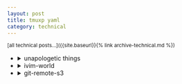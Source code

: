 ```yaml
---
layout: post
title: tmuxp yaml
category: technical
---
```


<sup>[all technical posts...]({{site.baseurl}}{% link archive-technical.md %})</sup>

- <details markdown="block"><summary>unapologetic things</summary>
  
  - [how to run this repo locally]({{site.baseurl}}{% post_url 2013-01-01-technical %})
  
  ```bash
  cat << EOF > .tmuxp.unapologetic-world.yaml
  # .tmuxp.unapologetic-world.yaml
  # https://github.com/igorlima/unapologetic-thoughts/blob/master/_posts/2013-01-01-tmuxp.md
  # https://igorlima.github.io/unapologetic-thoughts/technical/2013/01/01/tmuxp.html
  description: >
    ---
    Unapologetic world
    ---
  
    # a few command for testing
    # 
    # tmuxp load .tmuxp.unapologetic-world.yaml -L unapologetic
    # ls -la /tmp/tmux*
    # tmux -L unapologetic ls
    # tmux -L unapologetic kill-server
    # 
    # tmux -S ~/workstation/tmux-socket-unapologetic ls
    # tmuxp load .tmuxp.yaml -S ~/workstation/tmux-socket-unapologetic
    # 
    # tmuxp load .tmuxp.unapologetic-world.yaml -L test
    # tmux -L test a -d
    # tmux -L test ls
    # tmux -L test kill-server
    ---
  
  # :windo diffthis
  # :windo diffoff
  # :diffget :diffput
  session_name: unapologetic
  start_directory: ~/workstation/github/
  windows:
    - window_name: cmd-thoughts
      start_directory: unapologetic-thoughts
      layout: even-horizontal
      shell_command_before:
        - bash
      focus: true
      panes:
        # https://igorlima.github.io/unapologetic-thoughts/technical/2013/01/01/technical.html
        - environment:
            MY_APP_ENVS: ENV=dev
          shell_command:
            - source $(brew --prefix)/opt/chruby/share/chruby/chruby.sh
            - source $(brew --prefix)/opt/chruby/share/chruby/auto.sh
            - chruby ruby-3.1.3
            - cmd: bundle exec jekyll serve --config _config_dev.yml
              enter: false
          focus: true
        - git fetch --all -p
    - window_name: ide-thoughts
      start_directory: unapologetic-thoughts
      shell_command_before:
        - bash
      panes:
        - vim -c ":NERDTree"
    - window_name: cmd-snippets
      start_directory: unapologetic-snippets
      layout: even-horizontal
      shell_command_before:
        - bash
      focus: true
      panes:
        # https://igorlima.github.io/unapologetic-thoughts/technical/2013/01/01/technical.html
        - environment:
            MY_APP_ENVS: ENV=dev
          shell_command:
            - source $(brew --prefix)/opt/chruby/share/chruby/chruby.sh
            - source $(brew --prefix)/opt/chruby/share/chruby/auto.sh
            - chruby ruby-3.1.3
            - cmd: bundle exec jekyll serve --config _config_dev.yml
              enter: false
          focus: true
        - git fetch --all -p
    - window_name: ide-snippets
      start_directory: unapologetic-snippets
      shell_command_before:
        - bash
      panes:
        - vim -c ":NERDTree"
  EOF
  ```
  
  <!-- unapologetic things -->
  </details>

- <details markdown="block"><summary>ivim-world</summary>
  
  <a id="my-ivim-world-tmuxp-yaml"></a>
  - [latest](https://gist.github.com/igorlima/1def8b371fd4e9cff3c69bed35647dbc#file-ivim-world-yaml)
    - [raw](https://gist.githubusercontent.com/igorlima/1def8b371fd4e9cff3c69bed35647dbc/raw/ivim-world.yaml) <sup>master branch</sup>
    - [pinned](https://gist.githubusercontent.com/igorlima/1def8b371fd4e9cff3c69bed35647dbc/raw/4e84cd8fff9c93fda0111a93cec4a530f7c668d3/ivim-world.yaml) <sup>`4e84cd8` Nov 23, 2024</sup>

  <!-- ivim-world -->
  --------
  </details>

- <details markdown="block"><summary>git-remote-s3</summary>
  
  <a id="my-git-remote-s3-tmuxp-yaml"></a>
  - [git-remote-s3 setup]({{site.baseurl}}{% link snippets/index.md %}#git-remote-s3)
  
  ```bash
  mkdir -p ~/workstation/git-remote-s3/s3-ilima-ai
  mkdir -p ~/workstation/git-remote-s3/s3-code-sketch
  
  cat << EOF > .tmuxp.git-remote-s3.yaml
  # .tmuxp.git-remote-s3.yaml
  # https://github.com/igorlima/unapologetic-thoughts/blob/master/_posts/2013-01-01-tmuxp.md
  # https://igorlima.github.io/unapologetic-thoughts/technical/2013/01/01/tmuxp.html
  #
  # -------------------------
  # A FEW COMMAND FOR TESTING
  # -------------------------
  # tmuxp load .tmuxp.git-remote-s3.yaml -L git-remote-s3
  # ls -la /tmp/tmux*
  # tmux -L git-remote-s3 ls
  # tmux -L git-remote-s3 kill-server
  # 
  # tmux -S ~/workstation/git-remote-s3/tmux-tmp ls
  # tmuxp load .tmuxp.yaml -S ~/workstation/workstation/git-remote-s3/tmux-tmp
  # 
  # tmuxp load .tmuxp.git-remote-s3.yaml -L test
  # tmux -L test a -d
  # tmux -L test ls
  # tmux -L test kill-server
  # -------------------------
  description: >
    ---
    Git Remote S3 - Tmuxp
    ---
    
  # :windo diffthis
  # :windo diffoff
  # :diffget :diffput
  session_name: git-s3
  start_directory: ~/workstation/git-remote-s3
  shell_command_before:
    - bash
    - python3 -m venv my-s3-git-env
    - . my-s3-git-env/bin/activate
  windows:
    - window_name: ai-ide
      start_directory: s3-ilima-ai
      focus: true
      shell_command_before:
        - pip3 install -r requirements.txt
      panes:
        - vim -c ":NERDTree" index.md
    - window_name: ai-cmd
      start_directory: s3-ilima-ai
      layout: even-vertical
      shell_command_before:
        - set -a
        - . .env
        - set +a
      panes:
        - environment:
            MY_APP_ENVS: ENV=dev
          shell_command:
            - cmd: aichat
              enter: true
          focus: true
        - git fetch --all -p
    - window_name: code-sketch-ide
      start_directory: s3-code-sketch
      shell_command_before:
        - pip3 install -r requirements.txt
      panes:
        - vim -c ":NERDTree"
    - window_name: code-sketch-cmd
      start_directory: s3-code-sketch
      layout: even-horizontal
      shell_command_before:
        - set -a
        - . .env
        - set +a
      panes:
        - environment:
            MY_APP_ENVS: ENV=dev
          shell_command:
            - cmd: ls
              enter: true
          focus: true
        - git fetch --all -p
    
  # -------------------------
  # REFERENCES:
  # -------------------------
  # - Github: https://github.com/tmux-python/tmuxp
  # - Examples:
  #   - https://tmuxp.git-pull.com/configuration/examples.html
  #   - https://github.com/tmux-python/tmuxp/tree/1428190968208d68324a4f71a95b23a1449f957d/examples
  # - Author's tmuxp configs: https://github.com/tmux-python/tmuxp/blob/1428190968208d68324a4f71a95b23a1449f957d/.tmuxp.yaml
  # -------------------------
  EOF
  ```
  
  <!-- git-remote-s3 -->
  </details>
